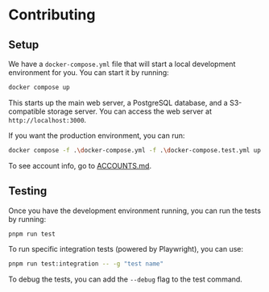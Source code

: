 # Contributing

## Setup

We have a `docker-compose.yml` file that will start a local development environment for you. You can start it by running:

```bash
docker compose up
```

This starts up the main web server, a PostgreSQL database, and a S3-compatible storage server. You can access the web server at `http://localhost:3000`.

If you want the production environment, you can run:

```bash
docker compose -f .\docker-compose.yml -f .\docker-compose.test.yml up
```

To see account info, go to [ACCOUNTS.md](ACCOUNTS.md).

## Testing

Once you have the development environment running, you can run the tests by running:

```bash
pnpm run test
```

To run specific integration tests (powered by Playwright), you can use:

```bash
pnpm run test:integration -- -g "test name"
```

To debug the tests, you can add the `--debug` flag to the test command.

